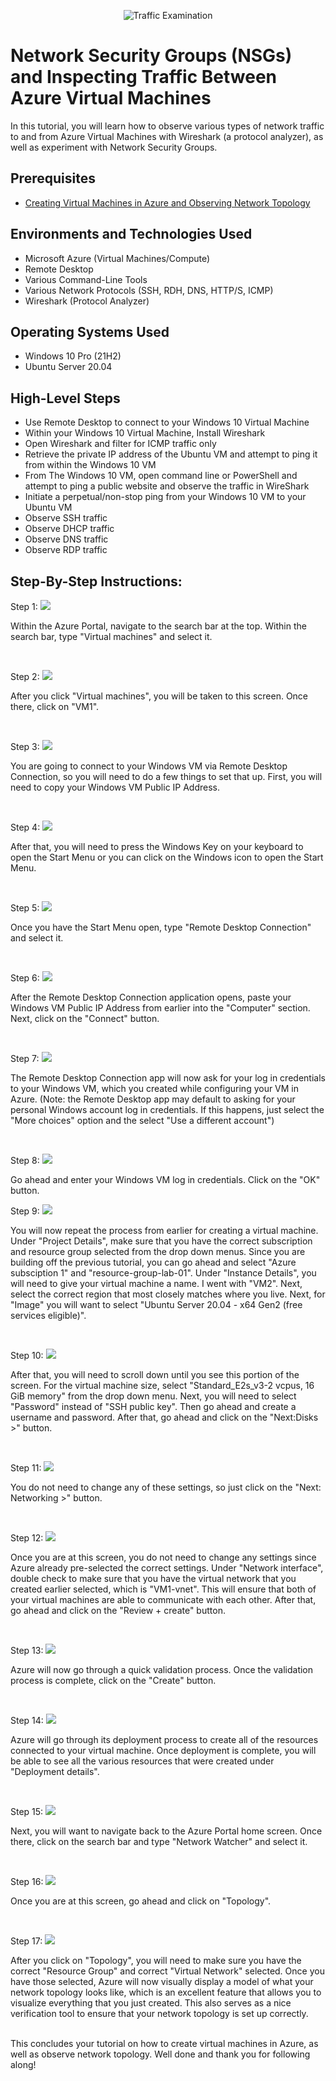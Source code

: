 <p align="center">
<img src="https://i.imgur.com/Ua7udoS.png" alt="Traffic Examination"/>
</p>

<h1>Network Security Groups (NSGs) and Inspecting Traffic Between Azure Virtual Machines</h1>
In this tutorial, you will learn how to observe various types of network traffic to and from Azure Virtual Machines with Wireshark (a protocol analyzer), as well as experiment with Network Security Groups. <br />

<h2>Prerequisites</h2>

- [Creating Virtual Machines in Azure and Observing Network Topology](https://github.com/mikeguardiola/azure-vm-and-network)

<h2>Environments and Technologies Used</h2>

- Microsoft Azure (Virtual Machines/Compute)
- Remote Desktop
- Various Command-Line Tools
- Various Network Protocols (SSH, RDH, DNS, HTTP/S, ICMP)
- Wireshark (Protocol Analyzer)

<h2>Operating Systems Used </h2>

- Windows 10 Pro (21H2)
- Ubuntu Server 20.04

<h2>High-Level Steps</h2>

- Use Remote Desktop to connect to your Windows 10 Virtual Machine
- Within your Windows 10 Virtual Machine, Install Wireshark
- Open Wireshark and filter for ICMP traffic only
- Retrieve the private IP address of the Ubuntu VM and attempt to ping it from within the Windows 10 VM
- From The Windows 10 VM, open command line or PowerShell and attempt to ping a public website and observe the traffic in WireShark
- Initiate a perpetual/non-stop ping from your Windows 10 VM to your Ubuntu VM
- Observe SSH traffic
- Observe DHCP traffic
- Observe DNS traffic
- Observe RDP traffic

<h2>Step-By-Step Instructions:</h2>

<p>
  Step 1:
<img src="https://i.imgur.com/socu9go.png"/>
</p>
<p>
Within the Azure Portal, navigate to the search bar at the top. Within the search bar, type "Virtual machines" and select it.
</p>
<br />

<p>
  Step 2:
<img src="https://i.imgur.com/XnmiN9P.png"/>
</p>
<p>
After you click "Virtual machines", you will be taken to this screen. Once there, click on "VM1".
</p>
<br />

<p>
  Step 3:
<img src="https://i.imgur.com/2cUyVa0.png"/>
</p>
<p>
You are going to connect to your Windows VM via Remote Desktop Connection, so you will need to do a few things to set that up. First, you will need to copy your Windows VM Public IP Address.
</p>
<br />

<p>
  Step 4:
<img src="https://i.imgur.com/xTN92Dm.png"/>
</p>
<p>
After that, you will need to press the Windows Key on your keyboard to open the Start Menu or you can click on the Windows icon to open the Start Menu.
</p>
<br />

<p>
  Step 5:
<img src="https://i.imgur.com/chuWbfh.png"/>
</p>
<p>
Once you have the Start Menu open, type "Remote Desktop Connection" and select it.
</p>
<br />

<p>
  Step 6:
<img src="https://i.imgur.com/MQFhF9A.png"/>
</p>
<p>
After the Remote Desktop Connection application opens, paste your Windows VM Public IP Address from earlier into the "Computer" section. Next, click on the "Connect" button.
</p>
<br />

<p>
  Step 7:
<img src="https://i.imgur.com/oe2cBpD.png"/>
</p>
<p>
The Remote Desktop Connection app will now ask for your log in credentials to your Windows VM, which you created while configuring your VM in Azure. (Note: the Remote Desktop app may default to asking for your personal Windows account log in credentials. If this happens, just select the "More choices" option and the select "Use a different account")
</p>
<br />

<p>
  Step 8:
<img src="https://i.imgur.com/XGUddc6.png"/>
</p>
<p>
Go ahead and enter your Windows VM log in credentials. Click on the "OK" button.
</p>

<p>
  Step 9:
<img src="https://i.imgur.com/kEXy51l.png"/>
</p>
<p>
You will now repeat the process from earlier for creating a virtual machine. Under "Project Details", make sure that you have the correct subscription and resource group selected from the drop down menus. Since you are building off the previous tutorial, you can go ahead and select "Azure subsciption 1" and "resource-group-lab-01". Under "Instance Details", you will need to give your virtual machine a name. I went with "VM2". Next, select the correct region that most closely matches where you live. Next, for "Image" you will want to select "Ubuntu Server 20.04 - x64 Gen2 (free services eligible)".
</p>
<br />

<p>
  Step 10:
<img src="https://i.imgur.com/rV9W2PV.png"/>
</p>
<p>
After that, you will need to scroll down until you see this portion of the screen. For the virtual machine size, select "Standard_E2s_v3-2 vcpus, 16 GiB memory" from the drop down menu. Next, you will need to select "Password" instead of "SSH public key". Then go ahead and create a username and password. After that, go ahead and click on the "Next:Disks >" button.
</p>
<br />

<p>
  Step 11:
<img src="https://i.imgur.com/ZygXPDw.png"/>
</p>
<p>
You do not need to change any of these settings, so just click on the "Next: Networking >" button.
</p>
<br />

<p>
  Step 12:
<img src="https://i.imgur.com/4Ya5yOd.png"/>
</p>
<p>
Once you are at this screen, you do not need to change any settings since Azure already pre-selected the correct settings. Under "Network interface", double check to make sure that you have the virtual network that you created earlier selected, which is "VM1-vnet". This will ensure that both of your virtual machines are able to communicate with each other. After that, go ahead and click on the "Review + create" button.
</p>
<br />

<p>
  Step 13:
<img src="https://i.imgur.com/J3uBAq0.png"/>
</p>
<p>
Azure will now go through a quick validation process. Once the validation process is complete, click on the "Create" button.
</p>
<br />

<p>
  Step 14:
<img src="https://i.imgur.com/7hI695A.png"/>
</p>
<p>
Azure will go through its deployment process to create all of the resources connected to your virtual machine. Once deployment is complete, you will be able to see all the various resources that were created under "Deployment details".
</p>
<br />

<p>
  Step 15:
<img src="https://i.imgur.com/luHUUPH.png"/>
</p>
<p>
Next, you will want to navigate back to the Azure Portal home screen. Once there, click on the search bar and type "Network Watcher" and select it.
</p>
<br />

<p>
  Step 16:
<img src="https://i.imgur.com/Ddxkcil.png"/>
</p>
<p>
Once you are at this screen, go ahead and click on "Topology".
</p>
<br />

<p>
  Step 17:
<img src="https://i.imgur.com/6bbJACJ.png"/>
</p>
<p>
After you click on "Topology", you will need to make sure you have the correct "Resource Group" and correct "Virtual Network" selected. Once you have those selected, Azure will now visually display a model of what your network topology looks like, which is an excellent feature that allows you to visualize everything that you just created. This also serves as a nice verification tool to ensure that your network topology is set up correctly.
</p>
<br />
This concludes your tutorial on how to create virtual machines in Azure, as well as observe network topology. Well done and thank you for following along!
